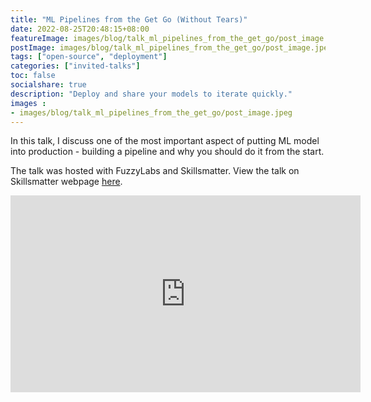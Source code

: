 ```yaml
---
title: "ML Pipelines from the Get Go (Without Tears)"
date: 2022-08-25T20:48:15+08:00
featureImage: images/blog/talk_ml_pipelines_from_the_get_go/post_image.jpeg
postImage: images/blog/talk_ml_pipelines_from_the_get_go/post_image.jpeg
tags: ["open-source", "deployment"]
categories: ["invited-talks"]
toc: false
socialshare: true
description: "Deploy and share your models to iterate quickly."
images : 
- images/blog/talk_ml_pipelines_from_the_get_go/post_image.jpeg
---
```


In this talk, I discuss one of the most important aspect of putting ML model into production - building a pipeline and why you should do it from the start.

The talk was hosted with FuzzyLabs and Skillsmatter.
View the talk on Skillsmatter webpage [here](https://skillsmatter.com/skillscasts/17873-an-introduction-to-zenml).

<iframe width="560" height="315" src="https://www.youtube-nocookie.com/embed/RlUfYCIPUNI" title="YouTube video player" frameborder="0" allow="accelerometer; autoplay; clipboard-write; encrypted-media; gyroscope; picture-in-picture; web-share" allowfullscreen></iframe>